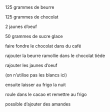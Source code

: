 125 grammes de beurre

125 grammes de chocolat

2 jaunes d’oeuf

50 grammes de sucre glace

faire fondre le chocolat dans du café

rajouter la beurre ramollie dans le chocolat tiède

rajouter les jaunes d’oeuf

(on n’utilise pas les blancs ici)

ensuite laisser au frigo la nuit

roule dans le cacao et remettre au frigo

possible d’ajouter des amandes 